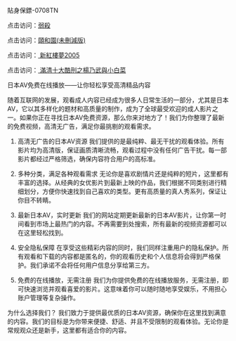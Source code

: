貼身保鏢-0708TN

点击访问：<a href="https://heiliaowzu4ur.pages.dev">弱殺</a>

点击访问：<a href="https://heiliaozj3tjd.pages.dev">頤和園(未刪減版)</a>

点击访问：<a href="https://heiliaoxwd5i8.pages.dev"> 新紅樓夢2005</a>

点击访问：<a href="https://heiliaoe8ajia.pages.dev"> 滿清十大酷刑之楊乃武與小白菜</a>


日本AV免费在线播放——让你轻松享受高清精品内容

随着互联网的发展，观看成人内容已经成为很多人日常生活的一部分，尤其是日本AV，它以其多样化的题材和高质量的制作，成为了全球最受欢迎的成人影片之一。如果你正在寻找日本AV免费资源，那么你来对地方了！我们为你整理了最新的免费视频，高清无广告，满足你最挑剔的观看需求。

1. 高清无广告的日本AV资源
我们提供的是最纯粹、最无干扰的观看体验。所有影片均为高清版，保证画质清晰流畅，观看过程中没有任何广告干扰。每一部影片都经过严格筛选，确保内容符合用户的高标准。

2. 多种分类，满足各种观看需求
无论你是喜欢剧情片还是纯粹的短片，这里都有丰富的选择。从经典的女优影片到最新上映的作品，我们根据不同类别进行精细划分，方便你快速找到自己喜欢的类型。更有高质量的真人秀系列，保证让你目不转睛。

3. 最新日本AV，实时更新
我们的网站定期更新最新的日本AV影片，让你第一时间看到市场上最热门的内容。不再需要到处搜索，所有最新的视频资源都可以在这里轻松找到。

4. 安全隐私保障
在享受这些精彩内容的同时，我们同样注重用户的隐私保护。所有观看和下载的内容都是匿名的，你的观看历史和个人信息将会得到严格保护。我们承诺不会将任何用户信息分享给第三方。

5. 免费的在线播放，无需注册
我们为你提供免费的在线播放服务，无需注册，即可快速浏览并观看喜爱的影片。这意味着你可以随时随地享受娱乐，不用担心账户管理等复杂操作。

为什么选择我们？
我们致力于提供最优质的日本AV资源，确保你在这里找到满意的内容。我们的目标是为你带来便捷、舒适、并且不受限制的观看体验。无论你是常规观众还是新手，这里都有适合你的内容。


<span style="display:none;">[Canonical link] ( https://github.com/dtn2611/170000  ）</span>


